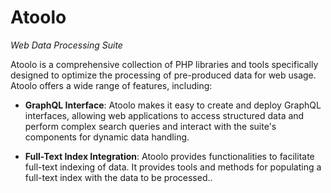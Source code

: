 # Atoolo

_Web Data Processing Suite_

Atoolo is a comprehensive collection of PHP libraries and tools specifically designed to optimize the processing of pre-produced data for web usage. Atoolo offers a wide range of features, including:

- **GraphQL Interface**: Atoolo makes it easy to create and deploy GraphQL interfaces, allowing web applications to access structured data and perform complex search queries and interact with the suite's components for dynamic data handling.

- **Full-Text Index Integration**: Atoolo provides functionalities to facilitate full-text indexing of data. It provides tools and methods for populating a full-text index with the data to be processed..
